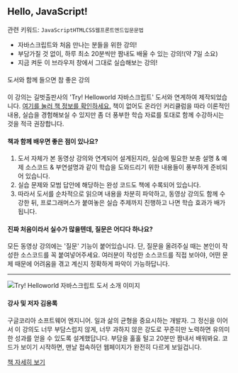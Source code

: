 ## Hello, JavaScript!
관련 키워드: <code>JavaScript</code><code>HTML</code><code>CSS</code><code>웹</code><code>프론트엔드</code><code>입문</code><code>문법</code>
* 자바스크립트와 처음 만나는 분들을 위한 강의!
* 부담가질 것 없이, 하루 최소 20분씩만 짬내도 배울 수 있는 강의!(약 7일 소요)
* 지금 켜둔 이 브라우저 창에서 그대로 실습해보는 강의!

<div class="panel panel-primary">
	<div class="panel-heading">
		<h4 class="panel-title" style="font-weight: 500;">도서와 함께 들으면 참 좋은 강의</h4>
	</div>
<div class="panel-body">이 강의는 길벗출판사의 'Try! Helloworld 자바스크립트' 도서와 연계하여 제작되었습니다. <a href="http://book.naver.com/bookdb/book_detail.nhn?bid=13561612" target="_blank">여기를 눌러 책 정보를 확인하세요.</a> 책이 없어도 온라인 커리큘럼을 따라 이론적인 내용, 실습을 경험해보실 수 있지만 좀 더 풍부한 학습 자료를 토대로 함께 수강하시는 것을 적극 권장합니다.</div>
</div>

#### 책과 함께 배우면 좋은 점이 있나요?
1. 도서 자체가 본 동영상 강의와 연계되어 설계된지라, 실습에 필요한 보충 설명 & 예제 소스코드 & 부연설명과 같이 학습을 도와드리기 위한 내용들이 풍부하게 준비되어 있습니다.
2. 실습 문제와 모범 답안에 해당하는 완성 코드도 책에 수록되어 있습니다.
3. 따라서 도서를 순차적으로 읽으며 내용을 차분히 파악하고, 동영상 강의도 함께 수강한 뒤, 프로그래머스가 붙여놓은 실습 주제까지 진행하고 나면 학습 효과가 배가됩니다.

#### 진짜 처음이라서 실수가 많을텐데, 질문은 어디다 하나요?
모든 동영상 강의에는 '질문' 기능이 붙어있습니다. 단, 질문을 올려주실 때는 본인이 작성한 소스코드를 꼭 붙여넣어주세요. 여러분이 작성한 소스코드를 직접 보아야, 어떤 문제 때문에 어려움을 겪고 계신지 정확하게 파악이 가능하답니다.

<hr>

![Try! Helloworld 자바스크립트 도서 소개 이미지](https://s3.ap-northeast-2.amazonaws.com/grepp-cloudfront/programmers_imgs/learn/course3/course3_bookinfo.png)
<div class="card card-block">
	<h4 class="card-title">강사 및 저자 김용록</h4>
	<p class="card-text">구글코리아 소프트웨어 엔지니어. 일과 삶의 균형을 중요시하는 개발자. 그 정신을 이어서 이 강의도 너무 부담스럽지 않게, 너무 과하지 않은 강도로 꾸준히만 노력하면 유의미한 성과를 얻을 수 있도록 설계했답니다. 부담을 훌훌 털고 20분만 짬내서 배워봐요. 코드가 보이기 시작하면, 맨날 접속하던 웹페이지가 완전히 다르게 보일겁니다.</p>
	<a href="http://book.naver.com/bookdb/book_detail.nhn?bid=13561612" class="btn btn-primary" target="_blank">책 자세히 보기</a>
</div>